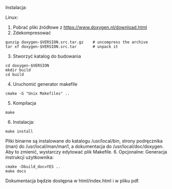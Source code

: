 Instalacja:

Linux:

1. Pobrać pliki źródłowe z https://www.doxygen.nl/download.html
2. Zdekompresować
```shell
gunzip doxygen-$VERSION.src.tar.gz    # uncompress the archive
tar xf doxygen-$VERSION.src.tar       # unpack it

```
3. Stworzyć katalog do budowania
```shell
cd doxygen-$VERSION
mkdir build
cd build
```

4. Uruchomić generator makefile 
```shell
cmake -G "Unix Makefiles" ..
```

5. Kompilacja
```shell
make
```
6. Instalacja:
```shell
make install
```
Pliki binarne są instalowane do katalogu /usr/local/bin, strony podręcznika (man) do /usr/local/man/man1, a dokumentacja do /usr/local/doc/doxygen. Aby to zmienić, wystarczy edytować plik Makefile.
6. Opcjonalne: Generacja instrukcji użytkownika:
```shell
cmake -Dbuild_doc=YES ..
make docs
``` 
Dokumentacja będzie dostępna w html/index.html i w pliku pdf.